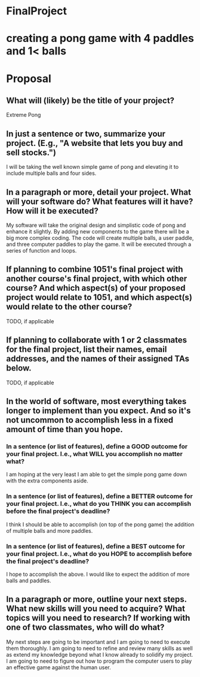# FinalProject
# creating a pong game with 4 paddles and 1< balls
# Proposal

## What will (likely) be the title of your project?

Extreme Pong

## In just a sentence or two, summarize your project. (E.g., "A website that lets you buy and sell stocks.")

I will be taking the well known simple game of pong and elevating it to include multiple balls and four sides.

## In a paragraph or more, detail your project. What will your software do? What features will it have? How will it be executed?

My software will take the original design and simplistic code of pong and enhance it slightly. By adding new components to the game there will be a big more complex coding. The code will create multiple balls, a user paddle, and three computer paddles to play the game. It will be executed through a series of function and loops.

## If planning to combine 1051's final project with another course's final project, with which other course? And which aspect(s) of your proposed project would relate to 1051, and which aspect(s) would relate to the other course?

TODO, if applicable

## If planning to collaborate with 1 or 2 classmates for the final project, list their names, email addresses, and the names of their assigned TAs below.

TODO, if applicable

## In the world of software, most everything takes longer to implement than you expect. And so it's not uncommon to accomplish less in a fixed amount of time than you hope.

### In a sentence (or list of features), define a GOOD outcome for your final project. I.e., what WILL you accomplish no matter what?

I am hoping at the very least I am able to get the simple pong game down with the extra components aside. 

### In a sentence (or list of features), define a BETTER outcome for your final project. I.e., what do you THINK you can accomplish before the final project's deadline?

I think I should be able to accomplish (on top of the pong game) the addition of multiple balls and more paddles.

### In a sentence (or list of features), define a BEST outcome for your final project. I.e., what do you HOPE to accomplish before the final project's deadline?

I hope to accomplish the above. I would like to expect the addition of more balls and paddles.

## In a paragraph or more, outline your next steps. What new skills will you need to acquire? What topics will you need to research? If working with one of two classmates, who will do what?

My next steps are going to be important and I am going to need to execute them thoroughly. I am going to need to refine and review many skills as well as extend my knowledge beyond what I know already to solidify my project. I am going to need to figure out how to program the computer users to play an effective game against the human user. 
